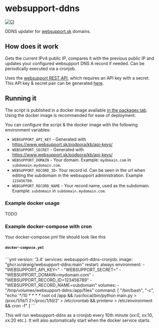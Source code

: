 # websupport-ddns

[![CI](https://github.com/skwig/websupport-ddns/actions/workflows/ci.yml/badge.svg)](https://github.com/skwig/websupport-ddns/actions/workflows/ci.yml)

DDNS updater for [websupport.sk](websupport.sk) domains.

## How does it work
Gets the current IPv4 public IP, compares it with the previous public IP and updates your configured websupport DNS A record if needed. 
Can be periodically executed via a cronjob. 

Uses the [websupport REST API](https://rest.websupport.sk/docs/index), which requires an API key with a secret. 
This API key & secret pair can be generated [here](https://www.websupport.sk/podpora/kb/api-keys/).

## Running it

The script is published in a docker image available [in the packages tab](https://github.com/skwig/websupport-ddns/pkgs/container/websupport-ddns).
Using the docker image is recommended for ease of deployment.

You can configure the script & the docker image with the following environment variables: 
* `WEBSUPPORT_API_KEY` - Generated with https://www.websupport.sk/podpora/kb/api-keys/
* `WEBSUPPORT_SECRET` - Generated with https://www.websupport.sk/podpora/kb/api-keys/
* `WEBSUPPORT_DOMAIN` - Your domain. Example: `mydomain.com` in `subdomain.mydomain.com`.
* `WEBSUPPORT_RECORD_ID`- Your record id. Can be seen in the url when editing the subdomain in the websupport administration. Example `123456789`.
* `WEBSUPPORT_RECORD_NAME` - Your record name, used as the subdomain. Example: `subdomain` in `subdomain.mydomain.com`.

### Example docker usage
TODO

### Example docker-compose with cron

Your docker-compose.yml file should look like this
<h5 a><strong><code>docker-compose.yml</code></strong></h5>
```yml
version: '3.4'
services:
  websupport-ddns-cronjob:
    image: "ghcr.io/skwig/websupport-ddns:main"
    restart: always
    environment:
      - "WEBSUPPORT_API_KEY=<api-key>"
      - "WEBSUPPORT_SECRET=<secret>"
      - "WEBSUPPORT_DOMAIN=mydomain.com"
      - "WEBSUPPORT_RECORD_ID=123456789"
      - "WEBSUPPORT_RECORD_NAME=subdomain"
    volumes:
      - "/tmp/volumes/websupport-ddns:/app/files"
    command: [ "/bin/bash", "-c", "echo '*/10 * * * * root cd /app && /usr/local/bin/python main.py > /proc/1/fd/1 2>/proc/1/fd/2' > /etc/crontab && printenv > /etc/environment && cron -f" ]
```

This will run websupport-ddns as a cronjob every 10th minute (xx:0, xx:10, xx:20 etc.). It will also automatically start when the docker service starts. 